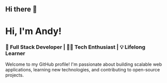 ## Hi there 👋
# Hi, I'm Andy!
### 🚀 Full Stack Developer | 👨‍💻 Tech Enthusiast | 💡 Lifelong Learner

Welcome to my GitHub profile! I'm passionate about building scalable web applications, learning new technologies, and contributing to open-source projects.

<!--
**abart29/abart29** is a ✨ _special_ ✨ repository because its `README.md` (this file) appears on your GitHub profile.

Here are some ideas to get you started:

- 🔭 I’m currently working on ...
- 🌱 I’m currently learning ...
- 👯 I’m looking to collaborate on ...
- 🤔 I’m looking for help with ...
- 💬 Ask me about ...
- 📫 How to reach me: ...
- 😄 Pronouns: ...
- ⚡ Fun fact: ...
-->

